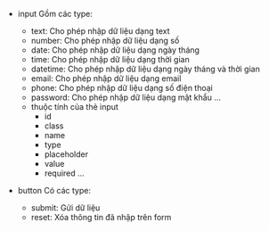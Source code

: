 * input
  Gồm các type:
  - text: Cho phép nhập dữ liệu dạng text
  - number: Cho phép nhập dữ liệu dạng số
  - date: Cho phép nhập dữ liệu dạng ngày tháng
  - time: Cho phép nhập dữ liệu dạng thời gian
  - datetime: Cho phép nhập dữ liệu dạng ngày tháng và thời gian
  - email: Cho phép nhập dữ liệu dạng email
  - phone: Cho phép nhập dữ liệu dạng số điện thoại
  - password: Cho phép nhập dữ liệu dạng mật khẩu
  ...

  * thuộc tính của thẻ input
    - id
    - class
    - name
    - type
    - placeholder
    - value
    - required
    ...
  
* button 
  Có các type:
  - submit: Gửi dữ liệu
  - reset: Xóa thông tin đã nhập trên form